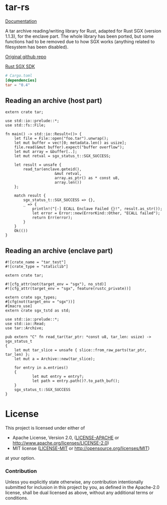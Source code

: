 # tar-rs

[Documentation](https://docs.rs/tar)

A tar archive reading/writing library for Rust, adapted for Rust SGX (version 1.1.3), for the enclave part. 
The whole library has been ported, but some functions had to be removed due to how SGX works 
(anything related to filesystem has been disabled).

[Original github repo](https://github.com/alexcrichton/tar-rs)

[Rust SGX SDK](https://github.com/apache/incubator-teaclave-sgx-sdk)


```toml
# Cargo.toml
[dependencies]
tar = "0.4"
```

## Reading an archive (host part)

```rust,no_run
extern crate tar;

use std::io::prelude::*;
use std::fs::File;

fn main() -> std::io::Result<()> {
    let file = File::open("foo.tar").unwrap();
    let mut buffer = vec![0; metadata.len() as usize];
    file.read(&mut buffer).expect("buffer overflow");
    let mut array = &buffer[..];
    let mut retval = sgx_status_t::SGX_SUCCESS;

    let result = unsafe {
        read_tar(enclave.geteid(),
                      &mut retval,
                      array.as_ptr() as * const u8,
                      array.len())
    };

    match result {
        sgx_status_t::SGX_SUCCESS => {},
        _ => {
            println!("[-] ECALL Enclave Failed {}!", result.as_str());
            let error = Error::new(ErrorKind::Other, "ECALL failed");
            return Err(error);
        }
    }
    Ok(())
}

```

## Reading an archive (enclave part)

```rust,no_run
#![crate_name = "tar_test"]
#![crate_type = "staticlib"]

extern crate tar;

#![cfg_attr(not(target_env = "sgx"), no_std)]
#![cfg_attr(target_env = "sgx", feature(rustc_private))]

extern crate sgx_types;
#[cfg(not(target_env = "sgx"))]
#[macro_use]
extern crate sgx_tstd as std;

use std::io::prelude::*;
use std::io::Read;
use tar::Archive;

pub extern "C" fn read_tar(tar_ptr: *const u8, tar_len: usize) -> sgx_status_t 
{
    let mut tar_slice = unsafe { slice::from_raw_parts(tar_ptr, tar_len) };
    let mut a = Archive::new(tar_slice);

    for entry in a.entries() 
    {
            let mut entry = entry?;
            let path = entry.path()?.to_path_buf();
    }
    sgx_status_t::SGX_SUCCESS
}

```

# License

This project is licensed under either of

 * Apache License, Version 2.0, ([LICENSE-APACHE](LICENSE-APACHE) or
   http://www.apache.org/licenses/LICENSE-2.0)
 * MIT license ([LICENSE-MIT](LICENSE-MIT) or
   http://opensource.org/licenses/MIT)

at your option.

### Contribution

Unless you explicitly state otherwise, any contribution intentionally submitted
for inclusion in this project by you, as defined in the Apache-2.0 license,
shall be dual licensed as above, without any additional terms or conditions.

